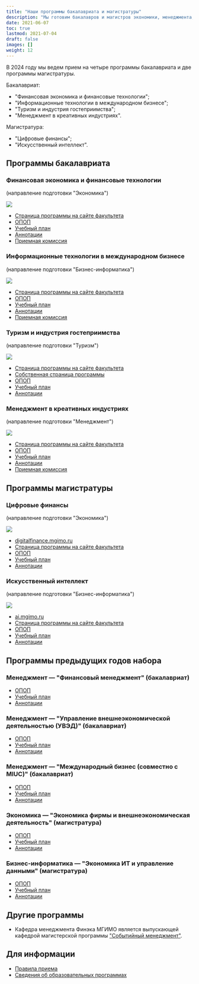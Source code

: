 ```yaml
---
title: "Наши программы бакалавриата и магистратуры"
description: "Мы готовим бакалавров и магистров экономики, менеджмента, туризма и бизнес-информатики."
date: 2021-06-07
toc: true
lastmod: 2021-07-04
draft: false
images: []
weight: 12
---
```


[econ]: /program/undergrad/economics
[itmb]: /program/undergrad/itmb
[tourism]: /program/undergrad/tourism
[management]: /program/undergrad/management
[ai]: https://ai.mgimo.ru
[digital]: /program/masters/digital-finance
[event]: https://event.mgimo.ru/
[bac-badge]: https://img.shields.io/badge/-Бакалавриат-2892D7
[mag-badge]: https://img.shields.io/badge/-Магистратура-1EB3A1
[econ-badge]: https://img.shields.io/badge/Экономика-ФЭТ-2892D7
[bi-badge]: https://img.shields.io/badge/Бизнес--информатика-ИТМБ-2892D7
[t-badge]: https://img.shields.io/badge/Туризм-ТиГ-2892D7
[m-badge]: https://img.shields.io/badge/Менеджмент-МКИ-2892D7
[econ-badge-mag]: https://img.shields.io/badge/Экономика-Цифровые_финансы-1EB3A1
[bi-badge-mag]: https://img.shields.io/badge/Бизнес--информатика-Искусственный_интеллект-1EB3A1

В 2024 году мы ведем прием на четыре программы бакалавриата и две программы магистратуры.

Бакалавриат:

- "Финансовая экономика и финансовые технологии";
- "Информационные технологии в международном бизнесе";
- "Туризм и индустрия гостеприимства";
- "Менеджмент в креативных индустриях".

Магистратура:

- "Цифровые финансы";
- "Искусственный интеллект".

## Программы бакалавриата

### Финансовая экономика и финансовые технологии

(направление подготовки "Экономика")

[![][econ-badge]][econ]

- [Страница программы на сайте факультета][econ]
- [ОПОП](https://odin.mgimo.ru/sveden/files/003825.pdf)
- [Учебный план](https://odin.mgimo.ru/sveden/files/003782.pdf)
- [Аннотации](https://odin.mgimo.ru/sveden/files/003627.pdf)
- [Приемная комиссия](http://pk.odin.mgimo.ru/bakalavriat/efi/index.html)

### Информационные технологии в международном бизнесе

(направление подготовки "Бизнес-информатика")

[![][bi-badge]][itmb]

- [Страница программы на сайте факультета][itmb]
- [ОПОП](https://odin.mgimo.ru/sveden/files/003827.pdf)
- [Учебный план](https://odin.mgimo.ru/sveden/files/003787.pdf)
- [Аннотации](https://odin.mgimo.ru/sveden/files/003646.pdf)
- [Приемная комиссия](http://pk.odin.mgimo.ru/bakalavriat/itmb.html)

### Туризм и индустрия гостеприимства

(направление подготовки "Туризм")

[![][t-badge]][tourism]

- [Страница программы на сайте факультета][tourism]
- [Собственная страница программы](https://tourism.mgimo.ru/ba/)
- [ОПОП](https://odin.mgimo.ru/sveden/files/003834.pdf)
- [Учебный план](https://odin.mgimo.ru/sveden/files/003842.pdf)
- [Аннотации](https://odin.mgimo.ru/sveden/files/003661.pdf)

### Менеджмент в креативных индустриях

(направление подготовки "Менеджмент")

[![][m-badge]][management]

- [Страница программы на сайте факультета][management]
- [ОПОП](https://odin.mgimo.ru/sveden/files/003632.pdf)
- [Учебный план](https://odin.mgimo.ru/sveden/files/003783.pdf)
- [Аннотации](https://odin.mgimo.ru/sveden/files/003633.pdf)
- [Приемная комиссия](https://pk.odin.mgimo.ru/bakalavriat/mki.html)

## Программы магистратуры

### Цифровые финансы

(направление подготовки "Экономика")

[![][econ-badge-mag]][digital]

- [digitalfinance.mgimo.ru](https://digitalfinance.mgimo.ru/)
- [Страница программы на сайте факультета][digital]
- [ОПОП](https://odin.mgimo.ru/sveden/files/003828.pdf)
- [Учебный план](https://odin.mgimo.ru/sveden/files/003797.pdf)
- [Аннотации](https://odin.mgimo.ru/sveden/files/003683.pdf)

### Искусственный интеллект

(направление подготовки "Бизнес-информатика")

[![][bi-badge-mag]][ai]

- [ai.mgimo.ru](https://ai.mgimo.ru)
- [Страница программы на сайте факультета](program/masters/artificial-intelligence/)
- [ОПОП](https://odin.mgimo.ru/sveden/files/003831.pdf)
- [Учебный план](https://odin.mgimo.ru/sveden/files/003806.pdf)
- [Аннотации](https://odin.mgimo.ru/sveden/files/003705.pdf)

## Программы предыдущих годов набора

### Менеджмент — "Финансовый менеджмент" (бакалавриат)

- [ОПОП](https://odin.mgimo.ru/sveden/files/002221.pdf)
- [Учебный план](https://odin.mgimo.ru/sveden/files/002222.pdf)
- [Аннотации](https://odin.mgimo.ru/sveden/files/002269.pdf)

### Менеджмент — "Управление внешнеэкономической деятельностью (УВЭД)" (бакалавриат)

- [ОПОП](https://odin.mgimo.ru/sveden/files/001680.pdf)
- [Учебный план](https://odin.mgimo.ru/sveden/files/001392.pdf)
- [Аннотации](https://odin.mgimo.ru/sveden/files/001681.pdf)

### Менеджмент — "Международный бизнес (совместно с MIUC)" (бакалавриат)

- [ОПОП](https://odin.mgimo.ru/sveden/files/001670.pdf)
- [Учебный план](https://odin.mgimo.ru/sveden/files/001672.pdf)
- [Аннотации](https://odin.mgimo.ru/sveden/files/002115.pdf)

### Экономика — "Экономика фирмы и внешнеэкономическая деятельность" (магистратура)

- [ОПОП](https://odin.mgimo.ru/sveden/files/002564.pdf)
- [Учебный план](https://odin.mgimo.ru/sveden/files/002445.pdf)
- [Аннотации](https://odin.mgimo.ru/sveden/files/002414.pdf)

### Бизнес-информатика — "Экономика ИТ и управление данными" (магистратура)

- [ОПОП](https://odin.mgimo.ru/sveden/files/002383.pdf)
- [Учебный план](https://odin.mgimo.ru/sveden/files/002462.pdf)
- [Аннотации](https://odin.mgimo.ru/sveden/files/002384.pdf)

## Другие программы

- Кафедра менеджмента Финэка МГИМО является выпускающей кафедрой магистерской программы
  ["Событийный менеджмент"][event].

## Для информации

- [Правила приема](https://abiturient.mgimo.ru/pravila-priema/)
- [Сведения об образовательных программах](https://odin.mgimo.ru/sveden/education/)

<!--

## Информация о подавших заявления о приеме (2022)

- [ОД-Информ (Бюджетное)](<https://abiturient.mgimo.ru/upload/files/adm2022/OD-Inform(Budjetnoe).xls>)
- [ОД-Информ (Договорное)](<https://abiturient.mgimo.ru/upload/files/adm2022/OD-Inform(Dogovornoe).xls>)
- [ОД-Фин (Бюджетное)](<https://abiturient.mgimo.ru/upload/files/adm2022/OD-Fin(Budjetnoe).xls>)
- [ОД-Фин (Договорное)](<https://abiturient.mgimo.ru/upload/files/adm2022/OD-Fin(Dogovornoe).xls>)
- [ОД-Тур (Договорное)](<https://abiturient.mgimo.ru/upload/files/adm2022/OD-Tyr(Dogovornoe).xls>)

### Информация о подавших заявления о приеме в рамках особой квоты (2022)

- [ОД-Фин (Бюджетное)](<https://abiturient.mgimo.ru/upload/files/adm2022/OD-Fin(Budjetnoe)-Kvota.xls>)

-->
